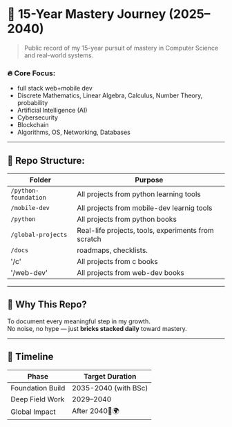 # 🧱 15-Year Mastery Journey (2025–2040)

> Public record of my 15-year pursuit of mastery in Computer Science and real-world systems.

### 🔥 Core Focus:

- full stack web+mobile dev
- Discrete Mathematics, Linear Algebra, Calculus, Number Theory, probability
- Artificial Intelligence (AI)
- Cybersecurity
- Blockchain
- Algorithms, OS, Networking, Databases

---

## 📁 Repo Structure:

| Folder               | Purpose                                             |
| -------------------- | --------------------------------------------------- |
| `/python-foundation` | All projects from python learning tools             |
| `/mobile-dev`        | All projects from mobile-dev learnig tools          |
| `/python`            | All projects from python books                      |
| `/global-projects`   | Real-life projects, tools, experiments from scratch |
| `/docs`              | roadmaps, checklists.                               |
| '/c'                 | All projects from c books                           |
| '/web-dev'           | All projects from web-dev books                     |

---

## 🧠 Why This Repo?

To document every meaningful step in my growth.  
No noise, no hype — just **bricks stacked daily** toward mastery.

---

## 📆 Timeline

| Phase            | Target Duration      |
| ---------------- | -------------------- |
| Foundation Build | 2035-2040 (with BSc) |
| Deep Field Work  | 2029–2040            |
| Global Impact    | After 2040🧠🌍       |
